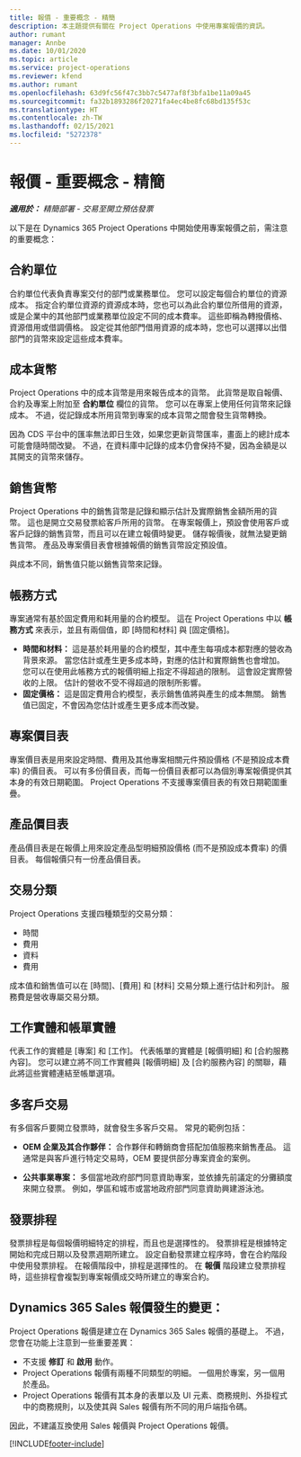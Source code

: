 ```yaml
---
title: 報價 - 重要概念 - 精簡
description: 本主題提供有關在 Project Operations 中使用專案報價的資訊。
author: rumant
manager: Annbe
ms.date: 10/01/2020
ms.topic: article
ms.service: project-operations
ms.reviewer: kfend
ms.author: rumant
ms.openlocfilehash: 63d9fc56f47c3bb7c5477af8f3bfa1be11a09a45
ms.sourcegitcommit: fa32b1893286f20271fa4ec4be8fc68bd135f53c
ms.translationtype: HT
ms.contentlocale: zh-TW
ms.lasthandoff: 02/15/2021
ms.locfileid: "5272378"
---
```

# <a name="quotes---key-concepts---lite"></a>報價 - 重要概念 - 精簡

_**適用於：** 精簡部署 - 交易至開立預估發票_


以下是在 Dynamics 365 Project Operations 中開始使用專案報價之前，需注意的重要概念：

## <a name="contracting-unit"></a>合約單位

合約單位代表負責專案交付的部門或業務單位。 您可以設定每個合約單位的資源成本。 指定合約單位資源的資源成本時，您也可以為此合約單位所借用的資源，或是企業中的其他部門或業務單位設定不同的成本費率。 這些即稱為轉撥價格、資源借用或借調價格。 設定從其他部門借用資源的成本時，您也可以選擇以出借部門的貨幣來設定這些成本費率。

## <a name="cost-currency"></a>成本貨幣

Project Operations 中的成本貨幣是用來報告成本的貨幣。 此貨幣是取自報價、合約及專案上附加至 **合約單位** 欄位的貨幣。 您可以在專案上使用任何貨幣來記錄成本。 不過，從記錄成本所用貨幣到專案的成本貨幣之間會發生貨幣轉換。

因為 CDS 平台中的匯率無法即日生效，如果您更新貨幣匯率，畫面上的總計成本可能會隨時間改變。 不過，在資料庫中記錄的成本仍會保持不變，因為金額是以其開支的貨幣來儲存。

## <a name="sales-currency"></a>銷售貨幣

Project Operations 中的銷售貨幣是記錄和顯示估計及實際銷售金額所用的貨幣。 這也是開立交易發票給客戶所用的貨幣。 在專案報價上，預設會使用客戶或客戶記錄的銷售貨幣，而且可以在建立報價時變更。 儲存報價後，就無法變更銷售貨幣。 產品及專案價目表會根據報價的銷售貨幣設定預設值。

與成本不同，銷售值只能以銷售貨幣來記錄。

## <a name="billing-method"></a>帳務方式

專案通常有基於固定費用和耗用量的合約模型。 這在 Project Operations 中以 **帳務方式** 來表示，並且有兩個值，即 [時間和材料] 與 [固定價格]。

- **時間和材料：** 這是基於耗用量的合約模型，其中產生每項成本都對應的營收為背景來源。 當您估計或產生更多成本時，對應的估計和實際銷售也會增加。 您可以在使用此帳務方式的報價明細上指定不得超過的限制。 這會設定實際營收的上限。 估計的營收不受不得超過的限制所影響。
- **固定價格：** 這是固定費用合約模型，表示銷售值將與產生的成本無關。 銷售值已固定，不會因為您估計或產生更多成本而改變。

## <a name="project-price-lists"></a>專案價目表

專案價目表是用來設定時間、費用及其他專案相關元件預設價格 (不是預設成本費率) 的價目表。 可以有多份價目表，而每一份價目表都可以為個別專案報價提供其本身的有效日期範圍。 Project Operations 不支援專案價目表的有效日期範圍重疊。

## <a name="product-price-lists"></a>產品價目表

產品價目表是在報價上用來設定產品型明細預設價格 (而不是預設成本費率) 的價目表。 每個報價只有一份產品價目表。

## <a name="transaction-classes"></a>交易分類

Project Operations 支援四種類型的交易分類：

- 時間
- 費用
- 資料
- 費用

成本值和銷售值可以在 [時間]、[費用] 和 [材料] 交易分類上進行估計和列計。 服務費是營收專屬交易分類。

## <a name="work-entities-and-billing-entities"></a>工作實體和帳單實體

代表工作的實體是 [專案] 和 [工作]。 代表帳單的實體是 [報價明細] 和 [合約服務內容]。 您可以建立將不同工作實體與 [報價明細] 及 [合約服務內容] 的關聯，藉此將這些實體連結至帳單選項。

## <a name="multi-customer-deals"></a>多客戶交易

有多個客戶要開立發票時，就會發生多客戶交易。 常見的範例包括：

- **OEM 企業及其合作夥伴：** 合作夥伴和轉銷商會搭配加值服務來銷售產品。 這通常是與客戶進行特定交易時，OEM 要提供部分專案資金的案例。 

- **公共事業專案：** 多個當地政府部門同意資助專案，並依據先前議定的分攤額度來開立發票。 例如，學區和城市或當地政府部門同意資助興建游泳池。

## <a name="invoice-schedules"></a>發票排程

發票排程是每個報價明細特定的排程，而且也是選擇性的。 發票排程是根據特定開始和完成日期以及發票週期所建立。 設定自動發票建立程序時，會在合約階段中使用發票排程。 在報價階段中，排程是選擇性的。 在 **報價** 階段建立發票排程時，這些排程會複製到專案報價成交時所建立的專案合約。

## <a name="changes-from-dynamics-365-sales-quote"></a>Dynamics 365 Sales 報價發生的變更：

Project Operations 報價是建立在 Dynamics 365 Sales 報價的基礎上。 不過，您會在功能上注意到一些重要差異：

- 不支援 **修訂** 和 **啟用** 動作。
- Project Operations 報價有兩種不同類型的明細。 一個用於專案，另一個用於產品。
- Project Operations 報價有其本身的表單以及 UI 元素、商務規則、外掛程式中的商務規則，以及使其與 Sales 報價有所不同的用戶端指令碼。

因此，不建議互換使用 Sales 報價與 Project Operations 報價。


[!INCLUDE[footer-include](../../includes/footer-banner.md)]